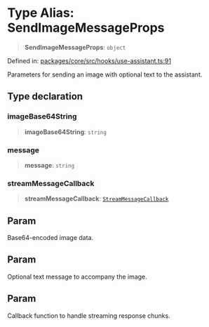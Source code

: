 # Type Alias: SendImageMessageProps

> **SendImageMessageProps**: `object`

Defined in: [packages/core/src/hooks/use-assistant.ts:91](https://github.com/GeoDaCenter/openassistant/blob/bf312b357cb340f1f76fa8b62441fb39bcbce0ce/packages/core/src/hooks/use-assistant.ts#L91)

Parameters for sending an image with optional text to the assistant.

## Type declaration

### imageBase64String

> **imageBase64String**: `string`

### message

> **message**: `string`

### streamMessageCallback

> **streamMessageCallback**: [`StreamMessageCallback`](StreamMessageCallback.md)

## Param

Base64-encoded image data.

## Param

Optional text message to accompany the image.

## Param

Callback function to handle streaming response chunks.
